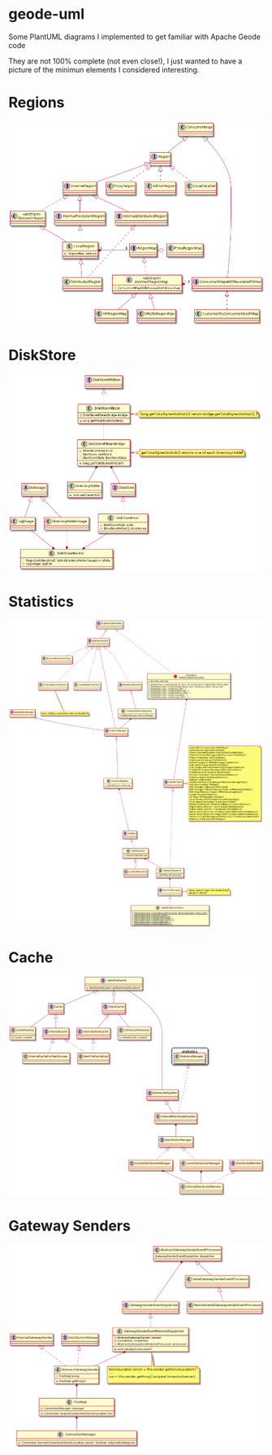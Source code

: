 # geode-uml
Some PlantUML diagrams I implemented to get familiar with Apache Geode code

They are not 100% complete (not even close!), I just wanted to have a picture of the minimun elements I considered interesting.

# Regions
![Region](./uml/Region-UML.png)

# DiskStore
![DiskStore](./uml/DiskStore-UML.png)

# Statistics
![Statistics](./uml/Statistics-UML.png)

# Cache
![Cache](./uml/Cache-UML.png)

# Gateway Senders
![GwSenders](./uml/GwSenders-UML.png)
